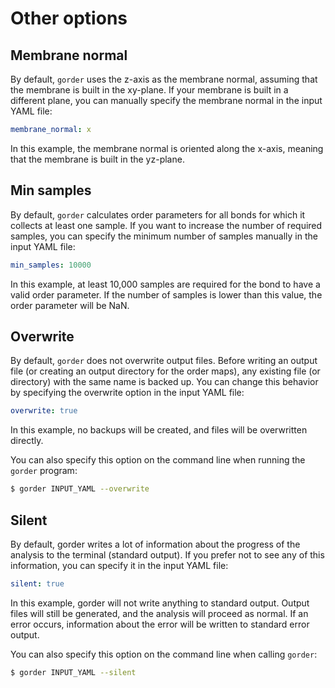 # Other options

## Membrane normal

By default, `gorder` uses the z-axis as the membrane normal, assuming that the membrane is built in the xy-plane. If your membrane is built in a different plane, you can manually specify the membrane normal in the input YAML file:

```yaml
membrane_normal: x
```

In this example, the membrane normal is oriented along the x-axis, meaning that the membrane is built in the yz-plane.

## Min samples

By default, `gorder` calculates order parameters for all bonds for which it collects at least one sample. If you want to increase the number of required samples, you can specify the minimum number of samples manually in the input YAML file:

```yaml
min_samples: 10000
```

In this example, at least 10,000 samples are required for the bond to have a valid order parameter. If the number of samples is lower than this value, the order parameter will be NaN.

## Overwrite

By default, `gorder` does not overwrite output files. Before writing an output file (or creating an output directory for the order maps), any existing file (or directory) with the same name is backed up. You can change this behavior by specifying the overwrite option in the input YAML file:

```yaml
overwrite: true
```

In this example, no backups will be created, and files will be overwritten directly.

You can also specify this option on the command line when running the `gorder` program:

```bash
$ gorder INPUT_YAML --overwrite
```

## Silent

By default, gorder writes a lot of information about the progress of the analysis to the terminal (standard output). If you prefer not to see any of this information, you can specify it in the input YAML file:

```yaml
silent: true
```

In this example, gorder will not write anything to standard output. Output files will still be generated, and the analysis will proceed as normal. If an error occurs, information about the error will be written to standard error output.

You can also specify this option on the command line when calling `gorder`:

```bash
$ gorder INPUT_YAML --silent
```